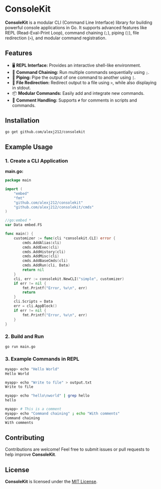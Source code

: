 # ConsoleKit

**ConsoleKit** is a modular CLI (Command Line Interface) library for building powerful console applications in Go. It supports advanced features like REPL (Read-Eval-Print Loop), command chaining (`;`), piping (`|`), file redirection (`>`), and modular command registration.

## Features
- 🖥️ **REPL Interface:** Provides an interactive shell-like environment.
- 🔗 **Command Chaining:** Run multiple commands sequentially using `;`.
- 🚦 **Piping:** Pipe the output of one command to another using `|`.
- 📁 **File Redirection:** Redirect output to a file using `>`, while also displaying in stdout.
- 📦 **Modular Commands:** Easily add and integrate new commands.
- 💬 **Comment Handling:** Supports `#` for comments in scripts and commands.

## Installation
```sh
go get github.com/alexj212/consolekit
```

## Example Usage

### **1. Create a CLI Application**

**main.go:**
```go
package main

import (
	"embed"
	"fmt"
	"github.com/alexj212/consolekit"
	"github.com/alexj212/consolekit/cmds"
)

//go:embed *
var Data embed.FS

func main() {
	customizer := func(cli *consolekit.CLI) error {
		cmds.AddAlias(cli)
		cmds.AddExec(cli)
		cmds.AddHistory(cli)
		cmds.AddMisc(cli)
		cmds.AddBaseCmds(cli)
		cmds.AddRun(cli, Data)
		return nil
	}
	cli, err := consolekit.NewCLI("simple", customizer)
	if err != nil {
		fmt.Printf("Error, %v\n", err)
		return
	}
	cli.Scripts = Data
	err = cli.AppBlock()
	if err != nil {
		fmt.Printf("Error, %v\n", err)
	}
}


```

### **2. Build and Run**
```sh
go run main.go
```

### **3. Example Commands in REPL**
```sh
myapp> echo "Hello World"
Hello World

myapp> echo "Write to file" > output.txt
Write to file

myapp> echo "hello\nworld" | grep hello
hello

myapp> # This is a comment
myapp> echo "Command chaining" ; echo "With comments"
Command chaining
With comments
```

## Contributing
Contributions are welcome! Feel free to submit issues or pull requests to help improve **ConsoleKit**.

## License
**ConsoleKit** is licensed under the [MIT License]().

